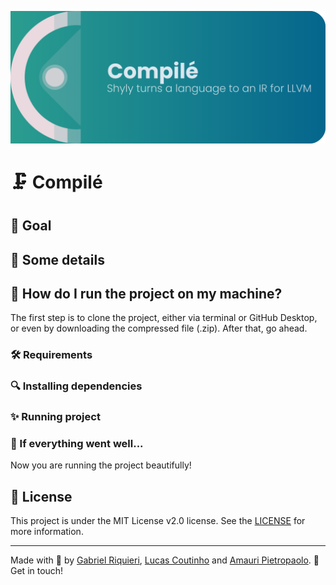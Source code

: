 ![Compilé cover](./readme/cover.png)

# 🗜️ Compilé

## 🎯 Goal

## :scroll: Some details

## :thinking: How do I run the project on my machine?

The first step is to clone the project, either via terminal or GitHub Desktop, or even by downloading the compressed file (.zip). After that, go ahead.

### :hammer_and_wrench: Requirements

### :mag: Installing dependencies

### :sparkles: Running project

### :tada: If everything went well...

Now you are running the project beautifully!

## :memo: License

This project is under the MIT License v2.0 license. See the [LICENSE](LICENSE) for more information.

---

Made with 🖤 by [Gabriel Riquieri](https://www.linkedin.com/in/gabriel-riquieri-campos-ba1b411a7/), [Lucas Coutinho](https://www.linkedin.com/in/lucasmc64/) and [Amauri Pietropaolo](https://www.linkedin.com/in/amauri-pietropaolo-459503122/). :wave: Get in touch!
